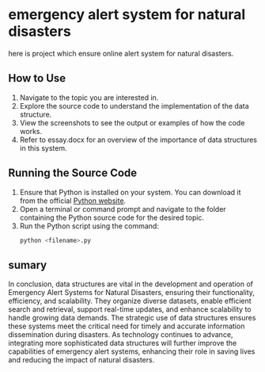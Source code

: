 # emergency alert system for natural disasters
here is project which ensure online alert system for natural disasters.
## How to Use
1. Navigate to the topic you are interested in.
2. Explore the source code to understand the implementation of the data structure.
3. View the screenshots to see the output or examples of how the code works.
4. Refer to essay.docx for an overview of the importance of data structures in this system.

## Running the Source Code
1. Ensure that Python is installed on your system. You can download it from the official [Python website](https://www.python.org).
2. Open a terminal or command prompt and navigate to the folder containing the Python source code for the desired topic.
3. Run the Python script using the command:
   ```bash
   python <filename>.py

## sumary
In conclusion, data structures are vital in the development and operation of Emergency Alert Systems for Natural Disasters, ensuring their functionality, efficiency, and scalability. They organize diverse datasets, enable efficient search and retrieval, support real-time updates, and enhance scalability to handle growing data demands. The strategic use of data structures ensures these systems meet the critical need for timely and accurate information dissemination during disasters. As technology continues to advance, integrating more sophisticated data structures will further improve the capabilities of emergency alert systems, enhancing their role in saving lives and reducing the impact of natural disasters.
